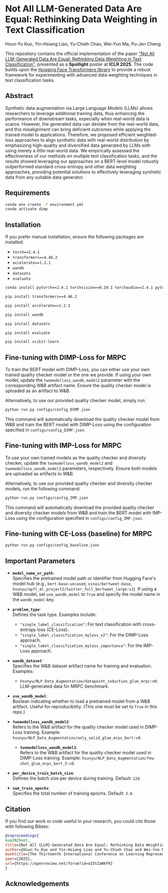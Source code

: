 # Not All LLM-Generated Data Are Equal: Rethinking Data Weighting in Text Classification
Hsun-Yu Kuo, Yin-Hsiang Liao, Yu-Chieh Chao, Wei-Yun Ma, Pu-Jen Cheng

This repository contains the official implementation of the paper ["Not All LLM-Generated Data Are Equal: Rethinking Data Weighting in Text Classification"](https://openreview.net/forum?id=oI5tZaWkF9), presented as a **Spotlight** poster at **ICLR 2025**. The code builds upon the [Hugging Face Transformers library](https://github.com/huggingface/transformers/tree/main/examples/pytorch/text-classification) to provide a robust framework for experimenting with advanced data weighting techniques in text classification tasks.

## Abstract
Synthetic data augmentation via Large Language Models (LLMs) allows researchers to leverage additional training data, thus enhancing the performance of downstream tasks, especially when real-world data is scarce. However, the generated data can deviate from the real-world data, and this misalignment can bring deficient outcomes while applying the trained model to applications. Therefore, we proposed efficient weighted-loss approaches to align synthetic data with real-world distribution by emphasizing high-quality and diversified data generated by LLMs with using merely a little real-world data. We empirically assessed the effectiveness of our methods on multiple text classification tasks, and the results showed leveraging our approaches on a BERT-level model robustly outperformed standard cross-entropy and other data weighting approaches, providing potential solutions to effectively leveraging synthetic data from any suitable data generator.

## Requirements
```bash
conda env create -f environment.yml
conda activate dimp
```

<!-- ## Requirements

To set up the environment for this project, ensure you have the following dependencies installed. You can use the provided `environment.yml` file to create a Conda environment or manually install the required packages: -->

<!-- ### Using Conda
```bash
conda env create -f environment.yml
conda activate dimp
``` -->

## Installation
If you prefer manual installation, ensure the following packages are installed:

- `torch==2.4.1`
- `transformers==4.46.2`
- `accelerate==1.2.1`
- `wandb`
- `datasets`
- `evaluate`

```bash
conda install pytorch==2.4.1 torchvision==0.19.1 torchaudio==2.4.1 pytorch-cuda=12.4 -c pytorch -c nvidia

pip install transformers==4.46.2

pip install accelerate==1.2.1

pip install wandb

pip install datasets

pip install evaluate

pip install scikit-learn
```

## Fine-tuning with DIMP-Loss for MRPC

To train the BERT model with DIMP-Loss, you can either use your own trained quality checker model or the one we provide. If using your own model, update the `twomodelloss_wandb_model2` parameter with the corresponding W&B artifact name. Ensure the quality checker model is uploaded as an artifact to W&B.

Alternatively, to use our provided quality checker model, simply run:

```bash
python run.py configs/config_DIMP.json
```
This command will automatically download the quality checker model from W&B and train the BERT model with DIMP-Loss using the configuration specified in `configs/config_DIMP.json`.

## Fine-tuning with IMP-Loss for MRPC

To use your own trained models as the quality checker and diversity checker, update the `twomodelloss_wandb_model2` and `twomodelloss_wandb_model3` parameters, respectively. Ensure both models are uploaded as artifacts to W&B. 

Alternatively, to use our provided quality checker and diversity checker models, run the following command:

```bash
python run.py configs/config_IMP.json
```

This command will automatically download the provided quality checker and diversity checker models from W&B and train the BERT model with IMP-Loss using the configuration specified in `configs/config_IMP.json`.

## Fine-tuning with CE-Loss (baseline) for MRPC

```bash
python run.py configs/config_baseline.json
```

## Important Parameters

- **`model_name_or_path`**:  
  Specifies the pretrained model path or identifier from Hugging Face's model hub (e.g., `bert-base-uncased`, `vinai/bertweet-base`, `hsunyu/epfl_ml_project2/twitter_full_bertweet_large:v1`).
  If using a W&B model, set `use_wandb_model` to `True` and specify the model name in the `wandb_model` key.

- **`problem_type`**:  
  Defines the task type. Examples include:
  - `"single_label_classification"`: For text classification with cross-entropy loss (CE-Loss).
  - `"single_label_classification_myloss_v2"`: For the DIMP-Loss approach.
  - `"single_label_classification_myloss_importance"`: For the IMP-Loss approach.

- **`wandb_dataset`**:  
  Specifies the W&B dataset artifact name for training and evaluation. Examples:
  - `hsunyu/NLP_Data_Augmentation/datapoint_induction_glue_mrpc:v0`: LLM-generated data for MRPC benchmark.

- **`use_wandb_model`**:  
  Boolean indicating whether to load a pretrained model from a W&B artifact. Useful for reproducibility. (This one must be set to `True` in this repo.)

- **`twomodelloss_wandb_model2`**:  
  Refers to the W&B artifact for the quality checker model used in DIMP-Loss training. Example: `hsunyu/NLP_Data_Augmentation/only_valid_glue_mrpc_bert:v0`.

  - **`twomodelloss_wandb_model3`**:  
  Refers to the W&B artifact for the quality checker model used in DIMP-Loss training. Example: `hsunyu/NLP_Data_Augmentation/few-shot_glue_mrpc_bert_5:v0`.

- **`per_device_train_batch_size`**:  
  Defines the batch size per device during training. Default: `128`.

- **`num_train_epochs`**:  
  Specifies the total number of training epochs. Default: `3.0`.

## Citation
If you find our work or code useful in your research, you could cite those with following Bibtex:

```bibtex
@inproceedings{
kuo2025not,
title={Not All {LLM}-Generated Data Are Equal: Rethinking Data Weighting in Text Classification},
author={Hsun-Yu Kuo and Yin-Hsiang Liao and Yu-Chieh Chao and Wei-Yun Ma and Pu-Jen Cheng},
booktitle={The Thirteenth International Conference on Learning Representations},
year={2025},
url={https://openreview.net/forum?id=oI5tZaWkF9}
}
```

## Acknowledgements
